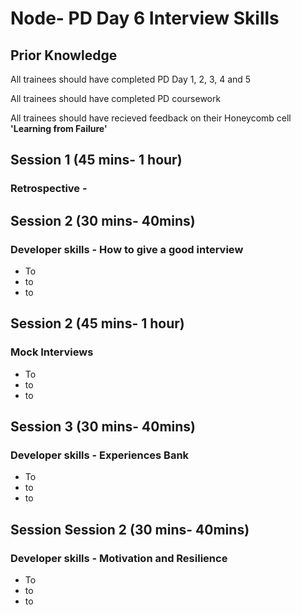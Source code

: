 # Node- PD Day 6 Interview Skills

## Prior Knowledge  

All trainees should have completed PD Day 1, 2, 3, 4 and 5

All trainees should have completed PD coursework 

All trainees should have recieved feedback on their Honeycomb cell **'Learning from Failure'** 

## Session 1 \(45 mins- 1 hour\)

### Retrospective - 



## Session 2 \(30 mins- 40mins\)

### Developer skills - How to give a good interview

* To
* to
* to



## Session 2 \(45 mins- 1 hour\)

### Mock Interviews

* To
* to
* to



## Session 3 \(30 mins- 40mins\)

### Developer skills - Experiences Bank

* To
* to
* to



## Session Session 2 \(30 mins- 40mins\) 

### Developer skills - Motivation and Resilience

* To
* to
* to





